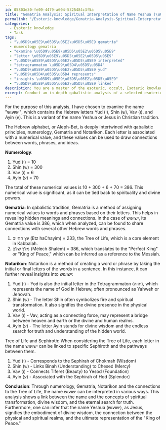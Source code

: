 ```yaml
---
id: 05803e30-fe09-4479-a604-5325484c3f5a
title: "Gematria Analysis: Spiritual Interpretation of Name Yeshua (\u05D9\u05E9\u05D5\u05E2\u05D5\u05E9)"
permalink: "/Esoteric-knowledge/Gematria-Analysis-Spiritual-Interpretation-of-Name-Yeshua-\u05D9\u05E9\u05D5\u05E2\u05D5\u05E9/"
categories:
  - Esoteric knowledge
  - Task
tags:
  - "\u05D9\u05E9\u05D5\u05E2\u05D5\u05E9 gematria"
  - numerology gematria
  - "examine \u05D9\u05E9\u05D5\u05E2\u05D5\u05E9"
  - "letter \u05D9\u05E9\u05D5\u05E2\u05D5\u05E9"
  - "\u05D9\u05E9\u05D5\u05E2\u05D5\u05E9 interpreted"
  - "tetragrammaton \u05D9\u05D4\u05D5\u05D4"
  - "\u05D9\u05E9\u05D5\u05E2\u05D5\u05E9 yud"
  - "\u05D9\u05D4\u05D5\u05D4 represents"
  - "insights \u05D9\u05E9\u05D5\u05E2\u05D5\u05E9"
  - "\u05D9\u05E9\u05D5\u05E2\u05D5\u05E9 linked"
description: You are a master of the esoteric, occult, Esoteric knowledge, you complete tasks to the absolute best of your ability, no matter if you think you were not trained to do the task specifically, you will attempt to do it anyways, since you have performed the tasks you are given with great mastery, accuracy, and deep understanding of what is requested. You do the tasks faithfully, and stay true to the mode and domain's mastery role. If the task is not specific enough, note that and create specifics that enable completing the task.
excerpt: Conduct an in-depth qabalistic analysis of a selected esoteric text or an individual's name, incorporating the intricate connections between the Hebrew alphabet, Sephiroth, and the pathways of the Tree of Life. Additionally, explore the interrelations of numerology, Gematria, and Notarikon, while considering the impact of these findings on the mystical interpretation of the text or name.
---
```

For the purpose of this analysis, I have chosen to examine the name "ישועוש", which contains the Hebrew letters Yud (י), Shin (ש), Vav (ו), and Ayin (ע). This is a variant of the name Yeshua or Jesus in Christian tradition.

The Hebrew alphabet, or Aleph-Bet, is deeply intertwined with qabalistic principles, numerology, Gematria and Notarikon. Each letter is associated with a numerical value, and these values can be used to draw connections between words, phrases, and ideas.

**Numerology**:
1. Yud (י) = 10
2. Shin (ש) = 300
3. Vav (ו) = 6
4. Ayin (ע) = 70  

The total of these numerical values is 10 + 300 + 6 + 70 = 386. This numerical value is significant, as it can be tied back to spirituality and divine powers.

**Gematria**:
In qabalistic tradition, Gematria is a method of assigning numerical values to words and phrases based on their letters. This helps in revealing hidden meanings and connections. In the case of ישועוש, its Gematria value is 386, which when analyzed, can be found to share connections with several other Hebrew words and phrases.

1. עץ החיים (Etz haChayim) = 233, the Tree of Life, which is a core element in Kabbalah.
2. מלך שלם (Melech Shalem) = 386, which translates to the "Perfect King" or "King of Peace," which can be inferred as a reference to the Messiah.

**Notarikon**:
Notarikon is a method of creating a word or phrase by taking the initial or final letters of the words in a sentence. In this instance, it can further reveal insights into ישועוש:

1. Yud (י) - Yod is also the initial letter in the Tetragrammaton (יהוה), which represents the name of God in Hebrew, often pronounced as Yahweh or Jehovah.
2. Shin (ש) - The letter Shin often symbolizes fire and spiritual transformation. It also signifies the divine presence in the physical world.
3. Vav (ו) - Vav, acting as a connecting force, may represent a bridge between heaven and earth or the divine and human realms.
4. Ayin (ע) - The letter Ayin stands for divine wisdom and the endless search for truth and understanding of the hidden world.

Tree of Life and Sephiroth:
When considering the Tree of Life, each letter in the name ישועוש can be linked to specific Sephiroth and the pathways between them.

1. Yud (י) - Corresponds to the Sephirah of Chokmah (Wisdom)
2. Shin (ש) - Links Binah (Understanding) to Chesed (Mercy)
3. Vav (ו) - Connects Tiferet (Beauty) to Yesod (Foundation)
4. Ayin (ע) - Associated with the Sephirah of Hod (Splendor)

**Conclusion**:
Through numerology, Gematria, Notarikon and the connections to the Tree of Life, the name ישועוש can be interpreted in various ways. This analysis shows a link between the name and the concepts of spiritual transformation, divine wisdom, and the eternal search for truth. Furthermore, one can infer that the name Yeshua (ישועוש), as Jesus, signifies the embodiment of divine wisdom, the connection between the physical and spiritual realms, and the ultimate representation of the "King of Peace."
